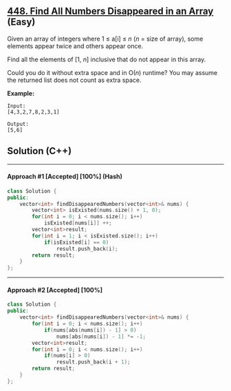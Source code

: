 ## [448. Find All Numbers Disappeared in an Array](https://leetcode.com/problems/find-all-numbers-disappeared-in-an-array/) (Easy)

Given an array of integers where 1 ≤ a[i] ≤ *n* (*n* = size of array), some elements appear twice and others appear once.

Find all the elements of [1, *n*] inclusive that do not appear in this array.

Could you do it without extra space and in O(*n*) runtime? You may assume the returned list does not count as extra space.

**Example:** 

```
Input:
[4,3,2,7,8,2,3,1]

Output:
[5,6]
```

## Solution (C++)

------

#### Approach #1  [Accepted] [100%] (Hash)

```c++
class Solution {
public:
    vector<int> findDisappearedNumbers(vector<int>& nums) {
        vector<int> isExisted(nums.size() + 1, 0);
        for(int i = 0; i < nums.size(); i++)
            isExisted[nums[i]] ++;
        vector<int>result;
        for(int i = 1; i < isExisted.size(); i++)
            if(isExisted[i] == 0)
                result.push_back(i);
        return result;
    }
};
```

---

#### Approach #2  [Accepted] [100%] 

```c++
class Solution {
public:
    vector<int> findDisappearedNumbers(vector<int>& nums) {
        for(int i = 0; i < nums.size(); i++)
            if(nums[abs(nums[i]) - 1] > 0)
                nums[abs(nums[i]) - 1] *= -1;
        vector<int>result;
        for(int i = 0; i < nums.size(); i++)
            if(nums[i] > 0)
                result.push_back(i + 1);
        return result;
    }
};
```

